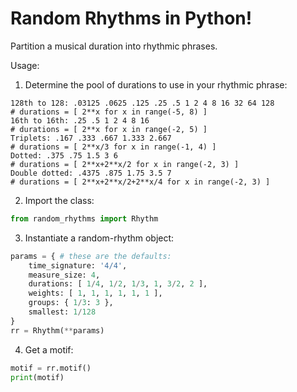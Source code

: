 # Random Rhythms in Python!
Partition a musical duration into rhythmic phrases.

Usage:

1. Determine the pool of durations to use in your rhythmic phrase:

```
128th to 128: .03125 .0625 .125 .25 .5 1 2 4 8 16 32 64 128
# durations = [ 2**x for x in range(-5, 8) ]
16th to 16th: .25 .5 1 2 4 8 16
# durations = [ 2**x for x in range(-2, 5) ]
Triplets: .167 .333 .667 1.333 2.667
# durations = [ 2**x/3 for x in range(-1, 4) ]
Dotted: .375 .75 1.5 3 6
# durations = [ 2**x+2**x/2 for x in range(-2, 3) ]
Double dotted: .4375 .875 1.75 3.5 7
# durations = [ 2**x+2**x/2+2**x/4 for x in range(-2, 3) ]
```

2. Import the class:

```python
from random_rhythms import Rhythm
```

3. Instantiate a random-rhythm object:

```python
params = { # these are the defaults:
    time_signature: '4/4',
    measure_size: 4,
    durations: [ 1/4, 1/2, 1/3, 1, 3/2, 2 ],
    weights: [ 1, 1, 1, 1, 1, 1 ],
    groups: { 1/3: 3 },
    smallest: 1/128
}
rr = Rhythm(**params)
```

4. Get a motif:

```python
motif = rr.motif()
print(motif)
```